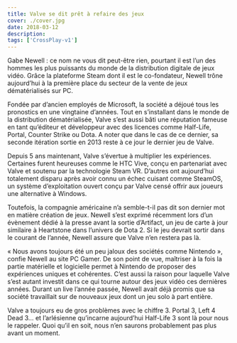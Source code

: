 ```yaml
---
title: Valve se dit prêt à refaire des jeux
cover: ./cover.jpg
date: 2018-03-12
description: 
tags: ['CrossPlay-v1']
---
```

Gabe Newell : ce nom ne vous dit peut-être rien, pourtant il est l’un des hommes les plus puissants du monde de la distribution digitale de jeux vidéo. Grâce la plateforme Steam dont il est le co-fondateur, Newell trône aujourd’hui à la première place du secteur de la vente de jeux dématérialisés sur PC.

Fondée par d’ancien employés de Microsoft, la société a déjoué tous les pronostics en une vingtaine d’années. Tout en s’installant dans le monde de la distribution dématérialisée, Valve s’est aussi bâti une réputation fameuse en tant qu’éditeur et développeur avec des licences comme Half-Life, Portal, Counter Strike ou Dota. A noter que dans le cas de ce dernier, sa seconde itération sortie en 2013 reste à ce jour le dernier jeu de Valve.

Depuis 5 ans maintenant, Valve s’évertue à multiplier les expériences. Certaines furent heureuses comme le HTC Vive, conçu en partenariat avec Valve et soutenu par la technologie Steam VR. D’autres ont aujourd’hui totalement disparu après avoir connu un échec cuisant comme SteamOS, un système d’exploitation ouvert conçu par Valve censé offrir aux joueurs une alternative à Windows.

Toutefois, la compagnie américaine n’a semble-t-il pas dit son dernier mot en matière création de jeux. Newell s’est exprimé récemment lors d’un évènement dédié à la presse avant la sortie d’Artifact, un jeu de carte à jour similaire à Heartstone dans l’univers de Dota 2. Si le jeu devrait sortir dans le courant de l’année, Newell assure que Valve n’en restera pas là.

« Nous avons toujours été un peu jaloux des sociétés comme Nintendo », confie Newell au site PC Gamer. De son point de vue, maîtriser à la fois la partie matérielle et logicielle permet à Nintendo de proposer des expériences uniques et cohérentes. C’est aussi la raison pour laquelle Valve s’est autant investit dans ce qui tourne autour des jeux vidéo ces dernières années. Durant un live l’année passée, Newell avait déjà promis que sa société travaillait sur de nouveaux jeux dont un jeu solo à part entière.

Valve a toujours eu de gros problèmes avec le chiffre 3. Portal 3, Left 4 Dead 3… et l’arlésienne qu’incarne aujourd’hui Half-Life 3 sont là pour nous le rappeler. Quoi qu’il en soit, nous n’en saurons probablement pas plus avant un moment.

